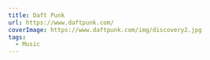 ```yaml
---
title: Daft Punk
url: https://www.daftpunk.com/
coverImage: https://www.daftpunk.com/img/discovery2.jpg
tags:
  - Music
---
```

